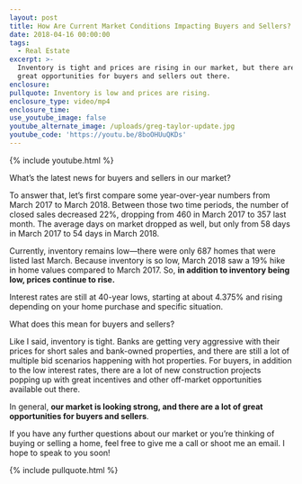 ```yaml
---
layout: post
title: How Are Current Market Conditions Impacting Buyers and Sellers?
date: 2018-04-16 00:00:00
tags:
  - Real Estate
excerpt: >-
  Inventory is tight and prices are rising in our market, but there are a lot of
  great opportunities for buyers and sellers out there.
enclosure:
pullquote: Inventory is low and prices are rising.
enclosure_type: video/mp4
enclosure_time:
use_youtube_image: false
youtube_alternate_image: /uploads/greg-taylor-update.jpg
youtube_code: 'https://youtu.be/8boOHUuQKDs'
---
```


{% include youtube.html %}

What’s the latest news for buyers and sellers in our market?

To answer that, let’s first compare some year-over-year numbers from March 2017 to March 2018. Between those two time periods, the number of closed sales decreased 22%, dropping from 460 in March 2017 to 357 last month. The average days on market dropped as well, but only from 58 days in March 2017 to 54 days in March 2018.

Currently, inventory remains low—there were only 687 homes that were listed last March. Because inventory is so low, March 2018 saw a 19% hike in home values compared to March 2017. So, **in addition to inventory being low, prices continue to rise.**

Interest rates are still at 40-year lows, starting at about 4.375% and rising depending on your home purchase and specific situation.

What does this mean for buyers and sellers?

Like I said, inventory is tight. Banks are getting very aggressive with their prices for short sales and bank-owned properties, and there are still a lot of multiple bid scenarios happening with hot properties. For buyers, in addition to the low interest rates, there are a lot of new construction projects popping up with great incentives and other off-market opportunities available out there.

In general, **our market is looking strong, and there are a lot of great opportunities for buyers and sellers**.

If you have any further questions about our market or you’re thinking of buying or selling a home, feel free to give me a call or shoot me an email. I hope to speak to you soon!

{% include pullquote.html %}